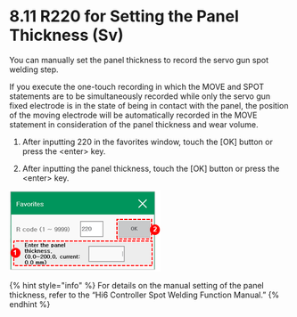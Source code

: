 # 8.11 R220 for Setting the Panel Thickness \(Sv\)

You can manually set the panel thickness to record the servo gun spot welding step.

If you execute the one-touch recording in which the MOVE and SPOT statements are to be simultaneously recorded while only the servo gun fixed electrode is in the state of being in contact with the panel, the position of the moving electrode will be automatically recorded in the MOVE statement in consideration of the panel thickness and wear volume.

1.	After inputting 220 in the favorites window, touch the \[OK\] button or press the &lt;enter&gt; key. 

2.	After inputting the panel thickness, touch the \[OK\] button or press the &lt;enter&gt; key.

![](../_assets/image%20%28542%29.png)



{% hint style="info" %}
For details on the manual setting of the panel thickness, refer to the “Hi6 Controller Spot Welding Function Manual.”
{% endhint %}

